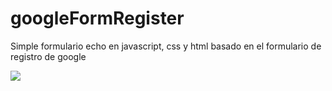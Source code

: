 # googleFormRegister
Simple formulario echo en javascript, css y html  basado en el formulario de registro de google 


![](./Capture.PNG)
